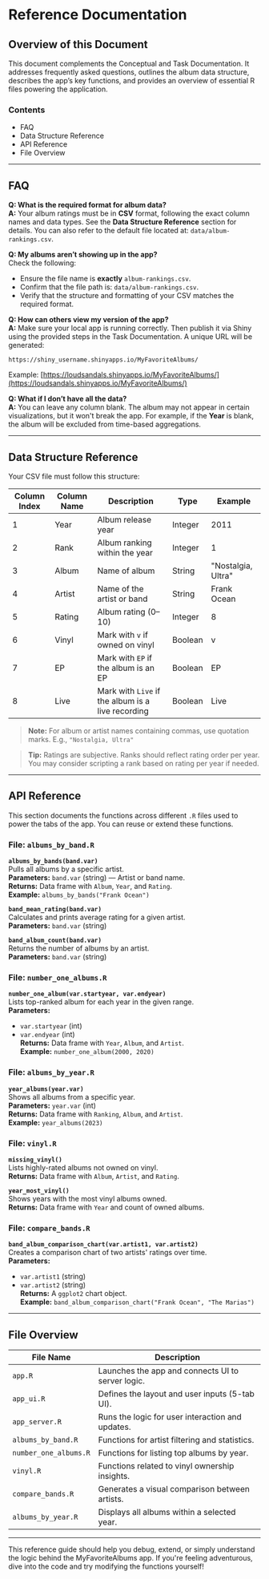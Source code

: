 # __Reference Documentation__

## __Overview of this Document__

This document complements the Conceptual and Task Documentation. It addresses frequently asked questions, outlines the album data structure, describes the app’s key functions, and provides an overview of essential R files powering the application.

### Contents

- FAQ
- Data Structure Reference
- API Reference
- File Overview

---

## __FAQ__

**Q: What is the required format for album data?**  
**A:** Your album ratings must be in **CSV** format, following the exact column names and data types. See the **Data Structure Reference** section for details. You can also refer to the default file located at: `data/album-rankings.csv`.

**Q: My albums aren’t showing up in the app?**  
Check the following:
- Ensure the file name is **exactly** `album-rankings.csv`.
- Confirm that the file path is: `data/album-rankings.csv`.
- Verify that the structure and formatting of your CSV matches the required format.

**Q: How can others view my version of the app?**  
**A:** Make sure your local app is running correctly. Then publish it via Shiny using the provided steps in the Task Documentation. A unique URL will be generated:
```
https://shiny_username.shinyapps.io/MyFavoriteAlbums/
```
Example: [https://loudsandals.shinyapps.io/MyFavoriteAlbums/](https://loudsandals.shinyapps.io/MyFavoriteAlbums/)

**Q: What if I don’t have all the data?**  
**A:** You can leave any column blank. The album may not appear in certain visualizations, but it won't break the app. For example, if the **Year** is blank, the album will be excluded from time-based aggregations.

---

## __Data Structure Reference__

Your CSV file must follow this structure:

| Column Index | Column Name | Description | Type | Example |
|--------------|-------------|-------------|------|---------|
| 1 | Year | Album release year | Integer | 2011 |
| 2 | Rank | Album ranking within the year | Integer | 1 |
| 3 | Album | Name of album | String | "Nostalgia, Ultra" |
| 4 | Artist | Name of the artist or band | String | Frank Ocean |
| 5 | Rating | Album rating (0–10) | Integer | 8 |
| 6 | Vinyl | Mark with `v` if owned on vinyl | Boolean | v |
| 7 | EP | Mark with `EP` if the album is an EP | Boolean | EP |
| 8 | Live | Mark with `Live` if the album is a live recording | Boolean | Live |

> **Note:** For album or artist names containing commas, use quotation marks. E.g., `"Nostalgia, Ultra"`

> **Tip:** Ratings are subjective. Ranks should reflect rating order per year. You may consider scripting a rank based on rating per year if needed.

---

## __API Reference__

This section documents the functions across different `.R` files used to power the tabs of the app. You can reuse or extend these functions.

### File: `albums_by_band.R`

**`albums_by_bands(band.var)`**  
Pulls all albums by a specific artist.  
**Parameters:** `band.var` (string) — Artist or band name.  
**Returns:** Data frame with `Album`, `Year`, and `Rating`.  
**Example:** `albums_by_bands("Frank Ocean")`

**`band_mean_rating(band.var)`**  
Calculates and prints average rating for a given artist.  
**Parameters:** `band.var` (string)

**`band_album_count(band.var)`**  
Returns the number of albums by an artist.  
**Parameters:** `band.var` (string)

### File: `number_one_albums.R`

**`number_one_album(var.startyear, var.endyear)`**  
Lists top-ranked album for each year in the given range.  
**Parameters:**
- `var.startyear` (int)
- `var.endyear` (int)  
**Returns:** Data frame with `Year`, `Album`, and `Artist`.  
**Example:** `number_one_album(2000, 2020)`

### File: `albums_by_year.R`

**`year_albums(year.var)`**  
Shows all albums from a specific year.  
**Parameters:** `year.var` (int)  
**Returns:** Data frame with `Ranking`, `Album`, and `Artist`.  
**Example:** `year_albums(2023)`

### File: `vinyl.R`

**`missing_vinyl()`**  
Lists highly-rated albums not owned on vinyl.  
**Returns:** Data frame with `Album`, `Artist`, and `Rating`.

**`year_most_vinyl()`**  
Shows years with the most vinyl albums owned.  
**Returns:** Data frame with `Year` and count of owned albums.

### File: `compare_bands.R`

**`band_album_comparison_chart(var.artist1, var.artist2)`**  
Creates a comparison chart of two artists' ratings over time.  
**Parameters:**
- `var.artist1` (string)
- `var.artist2` (string)  
**Returns:** A `ggplot2` chart object.  
**Example:** `band_album_comparison_chart("Frank Ocean", "The Marias")`

---

## __File Overview__

| File Name | Description |
|-----------|-------------|
| `app.R` | Launches the app and connects UI to server logic. |
| `app_ui.R` | Defines the layout and user inputs (5-tab UI). |
| `app_server.R` | Runs the logic for user interaction and updates. |
| `albums_by_band.R` | Functions for artist filtering and statistics. |
| `number_one_albums.R` | Functions for listing top albums by year. |
| `vinyl.R` | Functions related to vinyl ownership insights. |
| `compare_bands.R` | Generates a visual comparison between artists. |
| `albums_by_year.R` | Displays all albums within a selected year. |

---

This reference guide should help you debug, extend, or simply understand the logic behind the MyFavoriteAlbums app. If you're feeling adventurous, dive into the code and try modifying the functions yourself!
